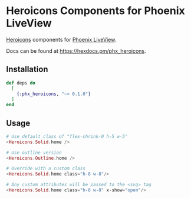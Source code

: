 # Heroicons Components for Phoenix LiveView

[Heroicons](https://heroicons.com/) components for [Phoenix LiveView](https://github.com/phoenixframework/phoenix_live_view).

Docs can be found at <https://hexdocs.pm/phx_heroicons>.

## Installation

```elixir
def deps do
  [
    {:phx_heroicons, "~> 0.1.0"}
  ]
end
```

## Usage

```elixir
# Use default class of "flex-shrink-0 h-5 w-5"
<Heroicons.Solid.home />

# Use outline version
<Heroicons.Outline.home />

# Override with a custom class
<Heroicons.Solid.home class="h-8 w-8"/>

# Any custom attributes will be passed to the <svg> tag
<Heroicons.Solid.home class="h-8 w-8" x-show="open"/>
```
